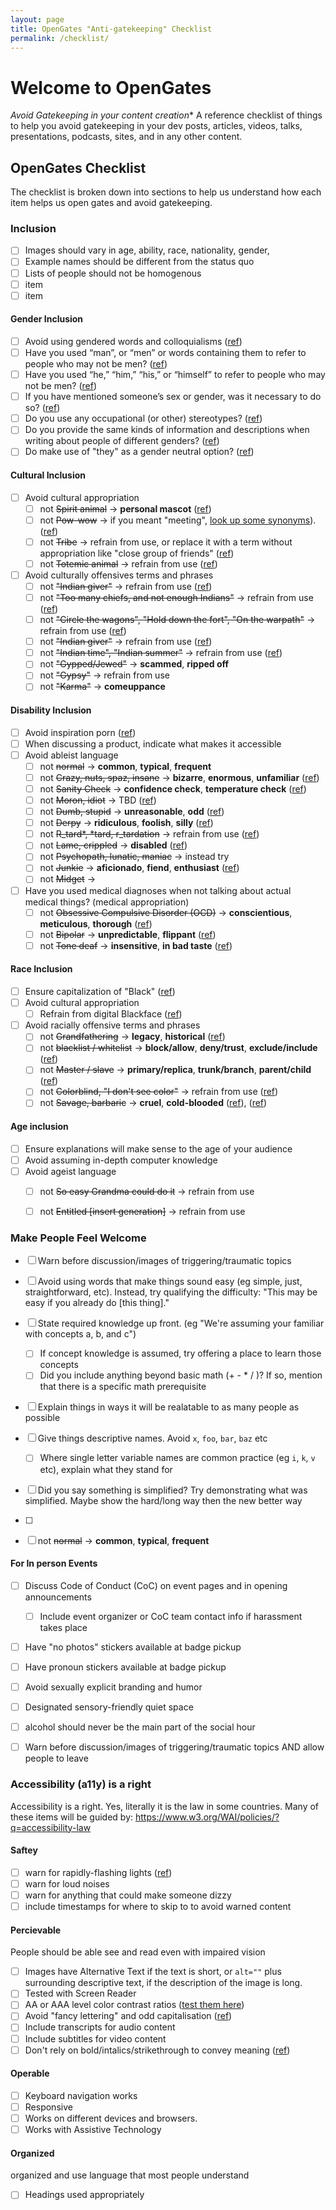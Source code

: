 ```yaml
---
layout: page
title: OpenGates "Anti-gatekeeping" Checklist
permalink: /checklist/
---
```


# Welcome to OpenGates
*Avoid Gatekeeping in your content creation**
A reference checklist of things to help you avoid gatekeeping in your dev posts, articles, videos, talks, presentations, podcasts, sites, and in any other content.

## OpenGates Checklist

The checklist is broken down into sections to help us understand how each item helps us open gates and avoid gatekeeping.

### Inclusion
 - [ ] Images should vary in age, ability, race, nationality, gender, 
 - [ ] Example names should be different from the status quo
 - [ ] Lists of people should not be homogenous
 - [ ] item
 - [ ] item

#### Gender Inclusion
 - [ ] Avoid using gendered words and colloquialisms ([ref](https://writingcenter.unc.edu/tips-and-tools/gender-inclusive-language/))
 - [ ] Have you used “man”, or “men” or words containing them to refer to people who may not be men? ([ref](https://writingcenter.unc.edu/tips-and-tools/gender-inclusive-language/))
 - [ ] Have you used “he,” “him,” “his,” or “himself” to refer to people who may not be men? ([ref](https://writingcenter.unc.edu/tips-and-tools/gender-inclusive-language/))
 - [ ] If you have mentioned someone’s sex or gender, was it necessary to do so? ([ref](https://writingcenter.unc.edu/tips-and-tools/gender-inclusive-language/))
 - [ ] Do you use any occupational (or other) stereotypes? ([ref](https://writingcenter.unc.edu/tips-and-tools/gender-inclusive-language/))
 - [ ] Do you provide the same kinds of information and descriptions when writing about people of different genders? ([ref](https://writingcenter.unc.edu/tips-and-tools/gender-inclusive-language/))
 - [ ] Do make use of "they" as a gender neutral option? ([ref](https://writingcenter.unc.edu/tips-and-tools/gender-inclusive-language/))

#### Cultural Inclusion
- [ ] Avoid cultural appropriation
    - [ ] not ~~Spirit animal~~ → **personal mascot** ([ref](https://www.selfdefined.app/definitions/pow-wow/))
    - [ ] not ~~Pow-wow~~ → if you meant "meeting", [look up some synonyms](https://www.thesaurus.com/browse/meeting)). ([ref](https://www.selfdefined.app/definitions/pow-wow/))
    - [ ] not ~~Tribe~~ → refrain from use, or replace it with a term without appropriation like "close group of friends" ([ref](https://www.selfdefined.app/definitions/tribe/))
    - [ ] not ~~Totemic animal~~ → refrain from use ([ref](https://www.selfdefined.app/definitions/totemic-animal/))
- [ ] Avoid culturally offensives terms and phrases
    - [ ] not ~~"Indian giver"~~ → refrain from use ([ref](https://www.ictinc.ca/blog/culturally-offensive-phrases-you-should-use-at))
    - [ ] not ~~"Too many chiefs, and not enough Indians"~~ → refrain from use ([ref](https://www.ictinc.ca/blog/culturally-offensive-phrases-you-should-use-at))
    - [ ] not ~~"Circle the wagons", "Hold down the fort", "On the warpath"~~ → refrain from use ([ref](https://www.ictinc.ca/blog/culturally-offensive-phrases-you-should-use-at))
    - [ ] not ~~"Indian giver"~~ → refrain from use ([ref](https://www.ictinc.ca/blog/indian-giver-come-can-give-back))
    - [ ] not ~~"Indian time", "Indian summer"~~ → refrain from use ([ref](https://www.ictinc.ca/blog/culturally-offensive-phrases-you-should-use-at))
    - [ ] not ~~"Gypped/Jewed"~~ → **scammed**, **ripped off**
    - [ ] not ~~"Gypsy"~~ → refrain from use 
    - [ ] not ~~"Karma"~~ → **comeuppance**

#### Disability Inclusion
- [ ] Avoid inspiration porn ([ref](https://www.youtube.com/watch?v=SxrS7-I_sMQ))
- [ ] When discussing a product, indicate what makes it accessible
- [ ] Avoid ableist language
    - [ ] not ~~normal~~ → **common**, **typical**, **frequent**
    - [ ] not ~~Crazy, nuts, spaz, insane~~ → **bizarre**, **enormous**, **unfamiliar** ([ref](https://www.selfdefined.app/definitions/crazy/))
    - [ ] not ~~Sanity Check~~ → **confidence check**, **temperature check** ([ref](https://www.selfdefined.app/definitions/sanity-check/))
    - [ ] not ~~Moron, idiot~~ → TBD ([ref](https://www.selfdefined.app/definitions/idiot/))
    - [ ] not ~~Dumb, stupid~~ → **unreasonable**, **odd** ([ref](https://www.selfdefined.app/definitions/stupid/))
    - [ ] not ~~Derpy~~ → **ridiculous**, **foolish**, **silly** ([ref](https://www.selfdefined.app/definitions/derpy/))
    - [ ] not ~~R_tard*, *tard, r_tardation~~ →  refrain from use ([ref](https://www.selfdefined.app/definitions/r-word/))
    - [ ] not ~~Lame, crippled~~ → **disabled** ([ref](https://www.selfdefined.app/lame/))
    - [ ] not ~~Psychopath, lunatic, maniac~~ →  instead try
    - [ ] not ~~Junkie~~ → **aficionado**, **fiend**, **enthusiast** ([ref](https://www.selfdefined.app/definitions/junkie/))
    - [ ] not ~~Midget~~ → 
- [ ] Have you used medical diagnoses when not talking about actual medical things? (medical appropriation)
    - [ ] not ~~Obsessive Compulsive Disorder (OCD)~~ → **conscientious**, **meticulous**, **thorough** ([ref](https://www.selfdefined.app/definitions/obsessive-compulsive-disorder/))
    - [ ] not ~~Bipolar~~ →  **unpredictable**, **flippant** ([ref](https://ibpf.org/articles/please-stop-saying-bipolar-when-you-mean-unpredictable-or-broken/))
    - [ ] not ~~Tone deaf~~ → **insensitive**, **in bad taste** ([ref](https://www.selfdefined.app/definitions/tone-deaf/))

#### Race Inclusion
- [ ] Ensure capitalization of "Black" ([ref](https://apnews.com/article/entertainment-cultures-race-and-ethnicity-us-news-ap-top-news-7e36c00c5af0436abc09e051261fff1f))
- [ ] Avoid cultural appropriation
    - [ ] Refrain from digital Blackface ([ref](https://www.selfdefined.app/definitions/digital-blackface/))
- [ ] Avoid racially offensive terms and phrases
    - [ ] not ~~Grandfathering~~ → **legacy**, **historical** ([ref](https://www.selfdefined.app/definitions/grandfathering/))
    - [ ] not ~~blacklist / whitelist~~ → **block/allow**, **deny/trust**, **exclude/include** ([ref](https://www.selfdefined.app/definitions/blacklist-whitelist/))
    - [ ] not ~~Master / slave~~ →  **primary/replica**, **trunk/branch**, **parent/child** ([ref](https://www.selfdefined.app/definitions/master-slave/))
    - [ ] not ~~Colorblind, "I don't see color"~~ → refrain from use ([ref](https://medium.com/@tinu/what-you-erase-when-you-say-i-dont-see-color-73360346afa7))
    - [ ] not ~~Savage, barbaric~~ → **cruel**, **cold-blooded** ([ref](https://www.selfdefined.app/definitions/savage/)), ([ref](https://www.selfdefined.app/definitions/barbaric/))

#### Age inclusion
- [ ] Ensure explanations will make sense to the age of your audience
- [ ] Avoid assuming in-depth computer knowledge
- [ ] Avoid ageist language
    - [ ] not ~~So easy Grandma could do it~~ → refrain from use 
    - [ ] not ~~Entitled [insert generation]~~ → refrain from use



### Make People Feel Welcome
- [ ] Warn before discussion/images of triggering/traumatic topics
- [ ] Avoid using words that make things sound easy (eg simple, just, straightforward, etc). Instead, try qualifying the difficulty: "This may be easy if you already do [this thing]."
- [ ] State required knowledge up front. (eg "We're assuming your familiar with concepts a, b, and c")
    - [ ] If concept knowledge is assumed, try offering a place to learn those concepts
    - [ ] Did you include anything beyond basic math (+ - * / )? If so, mention that there is a specific math prerequisite
- [ ] Explain things in ways it will be realatable to as many people as possible
- [ ] Give things descriptive names. Avoid `x`, `foo`, `bar`, `baz` etc
    - [ ] Where single letter variable names are common practice (eg `i`, `k`, `v` etc), explain what they stand for
- [ ] Did you say something is simplified? Try demonstrating what was simplified. Maybe show the hard/long way then the new better way
- [ ] <!--Don't talk down to non-engineering teammates and end users!-->
- [ ] not ~~normal~~ → **common**, **typical**, **frequent**


#### For In person Events
- [ ] Discuss Code of Conduct (CoC) on event pages and in opening announcements
    - [ ] Include event organizer or CoC team contact info if harassment takes place
- [ ] Have "no photos" stickers available at badge pickup
- [ ] Have pronoun stickers available at badge pickup
- [ ] Avoid sexually explicit branding and humor
- [ ] Designated sensory-friendly quiet space
- [ ] alcohol should never be the main part of the social hour
- [ ] Warn before discussion/images of triggering/traumatic topics AND allow people to leave


### Accessibility (a11y) is a right
Accessibility is a right. Yes, literally it is the law in some countries.
Many of these items will be guided by: https://www.w3.org/WAI/policies/?q=accessibility-law

#### Saftey
- [ ] warn for rapidly-flashing lights ([ref](https://www.epilepsy.com/learn/triggers-seizures/photosensitivity-and-seizures#:~:text=For%20about%203%25%20of%20people,common%20in%20children%20and%20adolescents))
- [ ] warn for loud noises
- [ ] warn for anything that could make someone dizzy
- [ ] include timestamps for where to skip to to avoid warned content

#### Percievable
People should be able see and read even with impaired vision
- [ ] Images have Alternative Text if the text is short, or `alt=""` plus surrounding descriptive text, if the description of the image is long.
- [ ] Tested with Screen Reader
- [ ] AA or AAA level color contrast ratios ([test them here](http://colorsafe.co/))
- [ ] Avoid "fancy lettering" and odd capitalisation ([ref](https://www.selfdefined.app/definitions/spongebob-case/))
- [ ] Include transcripts for audio content
- [ ] Include subtitles for video content
- [ ] Don't rely on bold/intalics/strikethrough to convey meaning ([ref](https://www.tempertemper.net/blog/be-careful-with-strikethrough))

#### Operable
- [ ] Keyboard navigation works
- [ ] Responsive
- [ ] Works on different devices and browsers.
- [ ] Works with Assistive Technology

#### Organized
organized and use language that most people understand
- [ ] Headings used appropriately
